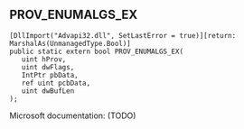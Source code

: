 ## PROV_ENUMALGS_EX

```
[DllImport("Advapi32.dll", SetLastError = true)][return: MarshalAs(UnmanagedType.Bool)]
public static extern bool PROV_ENUMALGS_EX(
   uint hProv,
   uint dwFlags,
   IntPtr pbData,
   ref uint pcbData,
   uint dwBufLen
);
```

Microsoft documentation: (TODO)
